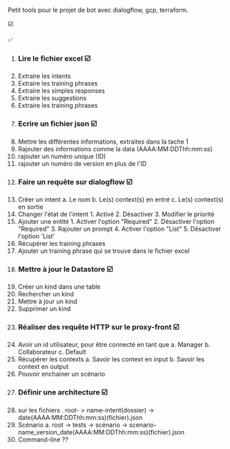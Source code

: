 Petit tools pour le projet de bot avec dialogflow, gcp, terraform.

:ballot_box_with_check:

:white_check_mark:


1. ### Lire le fichier excel :ballot_box_with_check:
  1. Extraire les intents
  2. Extraire les training phrases
  3. Extraire les simples responses
  4. Extraire les suggestions
  5. Extraire les training phrases
2. ### Ecrire un fichier json :ballot_box_with_check:
  1. Mettre les différentes informations, extraites dans la tache 1
  2. Rajouter des informations comme la data (AAAA:MM:DDThh:mm:ss)
  3. rajouter un numéro unique (ID)
  4. rajouter un numéro de version en plus de l'ID
3. ### Faire un requête sur dialogflow :ballot_box_with_check:
  1. Créer un intent
    a. Le nom
    b. Le(s) context(s) en entré
    c. Le(s) context(s) en sortie
  2. Changer l'état de l'intent
    1. Activé
    2. Désactiver
    3. Modifier le priorité
  3. Ajouter une entité
    1. Activer l'option "Required"
    2. Désactiver l'option "Required"
    3. Rajouter un prompt
    4. Activer l'option "List"
    5. Désactiver l'option 'List'
  4. Récupérer les training phrases
  5. Ajouter un training phrase qui se trouve dans le fichier excel
4. ### Mettre à jour le Datastore :ballot_box_with_check:
  1. Créer un kind dans une table
  2. Rechercher un kind
  3. Mettre à jour un kind
  4. Supprimer un kind
5. ### Réaliser des requête HTTP sur le proxy-front :ballot_box_with_check:
  1. Avoir un id utilisateur, pour être connecté en tant que
    a. Manager
    b. Collaborateur
    c. Default
  2. Récupérer les contexts
    a. Savoir les context en input
    b. Savoir les context en output
  2. Pouvoir enchainer un scénario
6. ### Définir une architecture :ballot_box_with_check:
  1. sur les fichiers
    . root- > name-intent(dossier) -> date(AAAA:MM:DDThh:mm:ss)(fichier).json
  2. Scénario
    a. root -> tests -> scénario -> scenario-name_version_date(AAAA:MM:DDThh:mm:ss)(fichier).json
  3. Command-line ??
